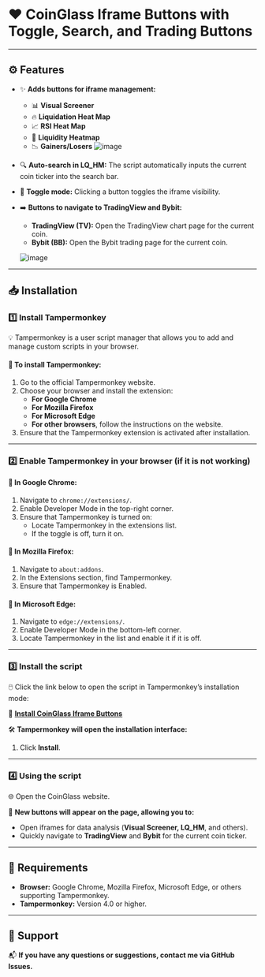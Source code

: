# ❤️ CoinGlass Iframe Buttons with Toggle, Search, and Trading Buttons

---

## ⚙️ Features

- ✨ **Adds buttons for iframe management:**
  - 📊 **Visual Screener**
  - 🔥 **Liquidation Heat Map**
  - 📈 **RSI Heat Map**
  - 🌊 **Liquidity Heatmap**
  - 📉 **Gainers/Losers**
   ![image](https://github.com/user-attachments/assets/cba2516c-cccd-4f29-8550-d2f57a5d0cfe)

- 🔍 **Auto-search in LQ_HM:** The script automatically inputs the current coin ticker into the search bar.

- 🔄 **Toggle mode:** Clicking a button toggles the iframe visibility.

- ➡️ **Buttons to navigate to TradingView and Bybit:**
  - **TradingView (TV):** Open the TradingView chart page for the current coin.
  - **Bybit (BB):** Open the Bybit trading page for the current coin.

   ![image](https://github.com/user-attachments/assets/bc271fee-4ee3-45be-ae3b-174a95f5cb3e)


---

## 📥 Installation

### 1️⃣ Install Tampermonkey

💡 Tampermonkey is a user script manager that allows you to add and manage custom scripts in your browser.

#### 📌 To install Tampermonkey:

1. Go to the official Tampermonkey website.
2. Choose your browser and install the extension:
   - **For Google Chrome**
   - **For Mozilla Firefox**
   - **For Microsoft Edge**
   - **For other browsers**, follow the instructions on the website.
3. Ensure that the Tampermonkey extension is activated after installation.

---

### 2️⃣ Enable Tampermonkey in your browser (if it is not working)

#### 🔧 In Google Chrome:

1. Navigate to `chrome://extensions/`.
2. Enable Developer Mode in the top-right corner.
3. Ensure that Tampermonkey is turned on:
   - Locate Tampermonkey in the extensions list.
   - If the toggle is off, turn it on.

#### 🔧 In Mozilla Firefox:

1. Navigate to `about:addons`.
2. In the Extensions section, find Tampermonkey.
3. Ensure that Tampermonkey is Enabled.

#### 🔧 In Microsoft Edge:

1. Navigate to `edge://extensions/`.
2. Enable Developer Mode in the bottom-left corner.
3. Locate Tampermonkey in the list and enable it if it is off.

---

### 3️⃣ Install the script

🖱️ Click the link below to open the script in Tampermonkey’s installation mode:

📎 **[Install CoinGlass Iframe Buttons]([#](https://www.tampermonkey.net/script_installation.php#url=https://github.com/MAXICATION/CoinGlassButtons/raw/refs/heads/main/Buttons.user.js))**

🛠️ **Tampermonkey will open the installation interface:**

1. Click **Install**.

---

### 4️⃣ Using the script

🌐 Open the CoinGlass website.

🚀 **New buttons will appear on the page, allowing you to:**

- Open iframes for data analysis (**Visual Screener, LQ_HM**, and others).
- Quickly navigate to **TradingView** and **Bybit** for the current coin ticker.

---

## 🚧 Requirements

- **Browser:** Google Chrome, Mozilla Firefox, Microsoft Edge, or others supporting Tampermonkey.
- **Tampermonkey:** Version 4.0 or higher.

---

## 📮 Support

📬 **If you have any questions or suggestions, contact me via GitHub Issues.**

